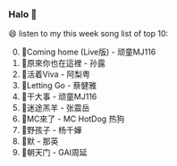 

### Halo 👋

😄 listen to my this week song list of top 10:

0. 🌈Coming home (Live版) - 顽童MJ116
1. 🌈原來你也在這裡 - 孙露
2. 🌈活着Viva - 阿梨粤
3. 🌈Letting Go - 蔡健雅
4. 🌈干大事 - 顽童MJ116
5. 🌈迷途羔羊 - 张震岳
6. 🌈MC來了 - MC HotDog 热狗
7. 🌈野孩子 - 杨千嬅
8. 🌈默 - 那英
9. 🌈朝天门 - GAI周延


